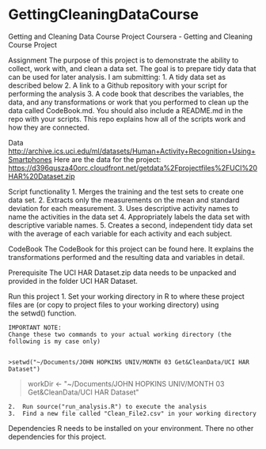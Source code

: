 # GettingCleaningDataCourse
Getting and Cleaning Data Course Project
Coursera - Getting and Cleaning Course Project

Assignment
The purpose of this project is to demonstrate the ability to collect, work with, and clean a data set. The goal is to prepare tidy data that can be used for later analysis. I am submitting:
	1.	A tidy data set as described below
	2.	A link to a Github repository with your script for performing the analysis
	3.	A code book that describes the variables, the data, and any transformations or work that you performed to clean up the data called CodeBook.md. You should also include a README.md in the repo with your scripts. This repo explains how all of the scripts work and how they are connected.

Data
http://archive.ics.uci.edu/ml/datasets/Human+Activity+Recognition+Using+Smartphones
Here are the data for the project:
https://d396qusza40orc.cloudfront.net/getdata%2Fprojectfiles%2FUCI%20HAR%20Dataset.zip

Script functionality
	1.	Merges the training and the test sets to create one data set.
	2.	Extracts only the measurements on the mean and standard deviation for each measurement.
	3.	Uses descriptive activity names to name the activities in the data set
	4.	Appropriately labels the data set with descriptive variable names.
	5.	Creates a second, independent tidy data set with the average of each variable for each activity and each subject.

CodeBook
The CodeBook for this project can be found here. It explains the transformations performed and the resulting data and variables in detail.

Prerequisite
The UCI HAR Dataset.zip data needs to be unpacked and provided in the folder UCI HAR Dataset. 

Run this project
	1.	Set your working directory in R to where these project files are (or copy to project files to your working directory) using the setwd() function.
	
	
	IMPORTANT NOTE:
	Change these two commands to your actual working directory (the following is my case only)
	
		
	>setwd("~/Documents/JOHN HOPKINS UNIV/MONTH 03 Get&CleanData/UCI HAR Dataset")

  >workDir <- "~/Documents/JOHN HOPKINS UNIV/MONTH 03 Get&CleanData/UCI HAR Dataset"
	
	2.	Run source("run_analysis.R") to execute the analysis
	3.	Find a new file called "Clean_File2.csv" in your working directory

Dependencies
R needs to be installed on your environment. There no other dependencies for this project.
